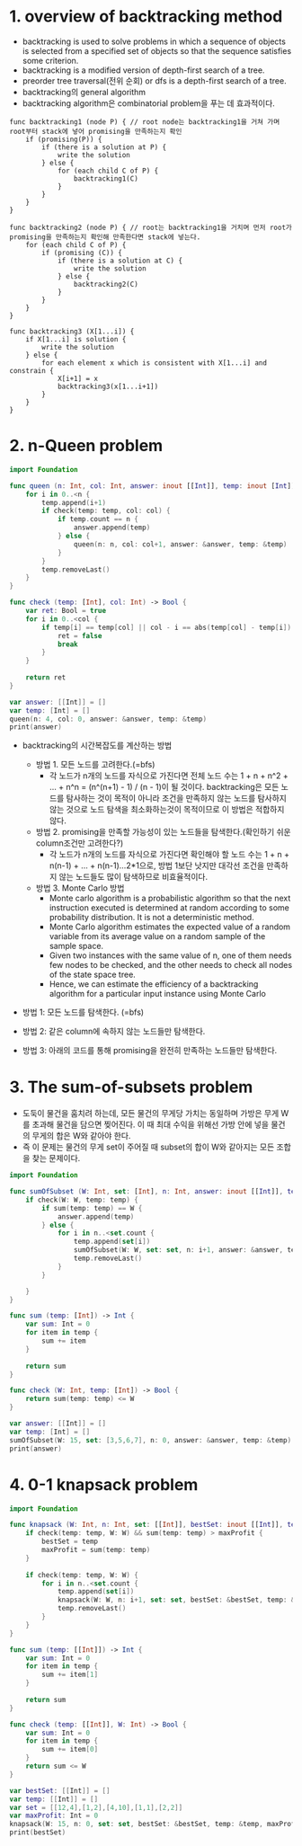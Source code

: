 # 1. overview of backtracking method
- backtracking is used to solve problems in which a sequence of objects is selected from a specified set of objects so that the sequence satisfies some criterion.
- backtracking is a modified version of depth-first search of a tree.
- preorder tree traversal(전위 순회) or dfs is a depth-first search of a tree.
- backtracking의 general algorithm
- backtracking algorithm은 combinatorial problem을 푸는 데 효과적이다.

```
func backtracking1 (node P) { // root node는 backtracking1을 거쳐 가며 root부터 stack에 넣어 promising을 만족하는지 확인
    if (promising(P)) {
        if (there is a solution at P) {
            write the solution
        } else {
            for (each child C of P) {
                backtracking1(C)
            }
        }
    }
}

func backtracking2 (node P) { // root는 backtracking1을 거치며 먼저 root가 promising을 만족하는지 확인해 만족한다면 stack에 넣는다.
    for (each child C of P) {
        if (promising (C)) {
            if (there is a solution at C) {
                write the solution
            } else {
                backtracking2(C)
            }
        }
    }
}

func backtracking3 (X[1...i]) {
    if X[1...i] is solution {
        write the solution
    } else {
        for each element x which is consistent with X[1...i] and constrain {
            X[i+1] = x
            backtracking3(x[1...i+1])
        }
    }
}
```


# 2. n-Queen problem

```swift
import Foundation

func queen (n: Int, col: Int, answer: inout [[Int]], temp: inout [Int]) {
    for i in 0..<n {
        temp.append(i+1)
        if check(temp: temp, col: col) {
            if temp.count == n {
                answer.append(temp)
            } else {
                queen(n: n, col: col+1, answer: &answer, temp: &temp)
            }
        }
        temp.removeLast()
    }
}

func check (temp: [Int], col: Int) -> Bool {
    var ret: Bool = true
    for i in 0..<col {
        if temp[i] == temp[col] || col - i == abs(temp[col] - temp[i]) {
            ret = false
            break
        }
    }
    
    return ret
}

var answer: [[Int]] = []
var temp: [Int] = []
queen(n: 4, col: 0, answer: &answer, temp: &temp)
print(answer)
```

- backtracking의 시간복잡도를 계산하는 방법
  - 방법 1. 모든 노드를 고려한다.(=bfs)
    -  각 노드가 n개의 노드를 자식으로 가진다면 전체 노드 수는 1 + n + n^2 + … + n^n = (n^(n+1) - 1) / (n - 1)이 될 것이다. backtracking은 모든 노드를 탐사하는 것이 목적이 아니라 조건을 만족하지 않는 노드를 탐사하지 않는 것으로 노드 탐색을 최소화하는것이 목적이므로 이 방법은 적합하지 않다.
  - 방법 2. promising을 만족할 가능성이 있는 노드들을 탐색한다.(확인하기 쉬운 column조건만 고려한다?)
      - 각 노드가 n개의 노드를 자식으로 가진다면 확인해야 할 노드 수는 1 + n + n(n-1) + … + n(n-1)…2*1으로, 방법 1보단 낫지만 대각선 조건을 만족하지 않는 노드들도 많이 탐색하므로 비효율적이다.
  - 방법 3. Monte Carlo 방법
    - Monte carlo algorithm is a probabilistic algorithm so that the next instruction executed is determined at random according to some probability distribution. It is not a deterministic method.
    - Monte Carlo algorithm estimates the expected value of a random variable from its average value on a random sample of the sample space.
    - Given two instances with the same value of n, one of them needs few nodes to be checked, and the other needs to check all nodes of the state space tree.
    - Hence, we can estimate the efficiency of a backtracking algorithm for a particular input instance using Monte Carlo


- 방법 1: 모든 노드를 탐색한다. (=bfs)
- 방법 2: 같은 column에 속하지 않는 노드들만 탐색한다.
- 방법 3: 아래의 코드를 통해 promising을 완전히 만족하는 노드들만 탐색한다.

# 3. The sum-of-subsets problem
- 도둑이 물건을 훔치려 하는데, 모든 물건의 무게당 가치는 동일하며 가방은 무게 W를 초과해 물건을 담으면 찢어진다. 이 때 최대 수익을 위해선 가방 안에 넣을 물건의 무게의 합은 W와 같아야 한다.
- 즉 이 문제는 물건의 무게 set이 주어질 때 subset의 합이 W와 같아지는 모든 조합을 찾는 문제이다.
```swift
import Foundation

func sumOfSubset (W: Int, set: [Int], n: Int, answer: inout [[Int]], temp: inout [Int]) {
    if check(W: W, temp: temp) {
        if sum(temp: temp) == W {
            answer.append(temp)
        } else {
            for i in n..<set.count {
                temp.append(set[i])
                sumOfSubset(W: W, set: set, n: i+1, answer: &answer, temp: &temp)
                temp.removeLast()
            }
        }

    }
}

func sum (temp: [Int]) -> Int {
    var sum: Int = 0
    for item in temp {
        sum += item
    }
    
    return sum
}

func check (W: Int, temp: [Int]) -> Bool {
    return sum(temp: temp) <= W
}

var answer: [[Int]] = []
var temp: [Int] = []
sumOfSubset(W: 15, set: [3,5,6,7], n: 0, answer: &answer, temp: &temp)
print(answer)
```

# 4. 0-1 knapsack problem
```swift
import Foundation

func knapsack (W: Int, n: Int, set: [[Int]], bestSet: inout [[Int]], temp: inout [[Int]], maxProfit: inout Int) {
    if check(temp: temp, W: W) && sum(temp: temp) > maxProfit {
        bestSet = temp
        maxProfit = sum(temp: temp)
    }
    
    if check(temp: temp, W: W) {
        for i in n..<set.count {
            temp.append(set[i])
            knapsack(W: W, n: i+1, set: set, bestSet: &bestSet, temp: &temp, maxProfit: &maxProfit)
            temp.removeLast()
        }
    }
}

func sum (temp: [[Int]]) -> Int {
    var sum: Int = 0
    for item in temp {
        sum += item[1]
    }
    
    return sum
}

func check (temp: [[Int]], W: Int) -> Bool {
    var sum: Int = 0
    for item in temp {
        sum += item[0]
    }
    return sum <= W
}

var bestSet: [[Int]] = []
var temp: [[Int]] = []
var set = [[12,4],[1,2],[4,10],[1,1],[2,2]]
var maxProfit: Int = 0
knapsack(W: 15, n: 0, set: set, bestSet: &bestSet, temp: &temp, maxProfit: &maxProfit)
print(bestSet)
```
